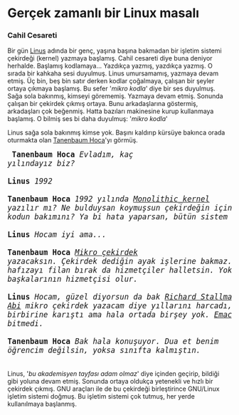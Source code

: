 Gerçek zamanlı bir Linux masalı
===============================

### Cahil Cesareti
Bir gün [Linus](https://en.wikipedia.org/wiki/Linus_Torvalds) adında bir genç,
yaşına başına bakmadan bir işletim sistemi çekirdeği (kernel) yazmaya başlamış.
Cahil cesareti diye buna deniyor herhalde. Başlamış kodlamaya... Yazdıkça
yazmış, yazdıkça yazmış. O sırada bir kahkaha sesi duyulmuş. Linus umursamamış,
yazmaya devam etmiş. Üç bin, beş bin satır derken kodlar çoğalmaya, çalışan bir
şeyler ortaya çıkmaya başlamış. Bu sefer '*mikro kodla*' diye bir ses duyulmuş.
Sağa sola bakınmış, kimseyi görememiş. Yazmaya devam etmiş. Sonunda çalışan bir
çekirdek çıkmış ortaya. Bunu arkadaşlarına göstermiş, arkadaşları çok beğenmiş.
Hatta bazıları makinesine kurup kullanmaya başlamış. O bilmiş ses bi daha
duyulmuş: '*mikro kodla*'

Linus sağa sola bakınmış kimse yok. Başını kaldırıp kürsüye bakınca orada
oturmakta olan [Tanenbaum
Hoca](https://en.wikipedia.org/wiki/Andrew_S._Tanenbaum)'yı görmüş.

<big><pre>
**Tanenbaum Hoca** *Evladım, kaç yılındayız biz?*   
**Linus** *1992*   
**Tanenbaum Hoca** *1992 yılında
[Monolithic_kernel](https://en.wikipedia.org/wiki/Monolithic_kernel) yazılır
mı? Ne bulduysan koymuşsun çekirdeğin içine... Kim yapacak bu kodun bakımını?
Ya bi hata yaparsan, bütün sistem çöker valla*   
**Linus** *Hocam iyi ama...*   
**Tanenbaum Hoca** *[Mikro çekirdek](https://en.wikipedia.org/wiki/Microkernel)
yazacaksın. Çekirdek dediğin ayak işlerine bakmaz. Dosya sistemini, hafızayı
filan bırak da hizmetçiler halletsin. Yoksa senin çekirdek, başkalarının
hizmetçisi olur.*   
**Linus** *Hocam, güzel diyorsun da bak
[Richard Stallman Abi](https://en.wikipedia.org/wiki/Richard_Stallman) mikro
çekirdek yazacam diye yıllarını harcadı, saç sakal birbirine karıştı ama hala
ortada birşey yok. [Emacs](http://www.gnu.org/software/emacs/) bile bitti,
çekirdek bitmedi.*   
**Tanenbaum Hoca** *Bak hala konuşuyor. Dua et benim öğrencim değilsin, yoksa
sınıfta kalmıştın.*   
</pre></big>

Linus, '*bu akademisyen tayfası adam olmaz*' diye içinden geçirip, bildiği gibi
yoluna devam etmiş. Sonunda ortaya oldukça yetenekli ve hızlı bir çekirdek
çıkmış. GNU araçları ile de bu çekirdeği birleştirince GNU/Linux işletim
sistemi doğmuş. Bu işletim sistemi çok tutmuş, her yerde kullanılmaya
başlanmış.
